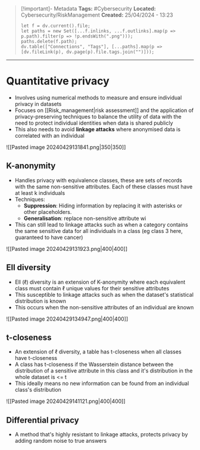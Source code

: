 > [!important]- Metadata
> **Tags:** #Cybersecurity 
> **Located:** Cybersecurity/RiskManagement
> **Created:** 25/04/2024 - 13:23
> ```dataviewjs
> let f = dv.current().file;
> let paths = new Set([...f.inlinks, ...f.outlinks].map(p => p.path).filter(p => !p.endsWith(".png")));
> paths.delete(f.path);
> dv.table(["Connections", "Tags"], [...paths].map(p => [dv.fileLink(p), dv.page(p).file.tags.join("")]));
> ```

___
# Quantitative privacy
- Involves using numerical methods to measure and ensure individual privacy in datasets
- Focuses on [[Risk_management|risk assessment]] and the application of privacy-preserving techniques to balance the utility of data with the need to protect individual identities when data is shared publicly
- This also needs to avoid **linkage attacks** where anonymised data is correlated with an individual 

![[Pasted image 20240429131841.png|350|350]]
## K-anonymity
- Handles privacy with equivalence classes, these are sets of records with the same non-sensitive attributes. Each of these classes must have at least k individuals
- Techniques:
	- **Suppression**: Hiding information by replacing it with asterisks or other placeholders.
	- **Generalisation**: replace non-sensitive attribute wi
- This can still lead to linkage attacks such as when a category contains the same sensitive data for all individuals in a class (eg class 3 here, guaranteed to have cancer)

![[Pasted image 20240429131923.png|400|400]]
## Ell diversity
- Ell $(\ell)$ diversity is an extension of K-anonymity where each equivalent class must contain $\ell$ unique values for their sensitive attributes 
- This susceptible to linkage attacks such as when the dataset's statistical distribution is known
- This occurs when the non-sensitive attributes of an individual are known 

![[Pasted image 20240429134947.png|400|400]]

## t-closeness
- An extension of $\ell$ diversity, a table has t-closeness when all classes have t-closeness
- A class has t-closeness if the Wasserstein distance between the distribution of a sensitive attribute in this class and it's distribution in the whole dataset is <= t
- This ideally means no new information can be found from an individual class's distribution 

![[Pasted image 20240429141121.png|400|400]]

## Differential privacy
- A method that's highly resistant to linkage attacks, protects privacy by adding random noise to true answers